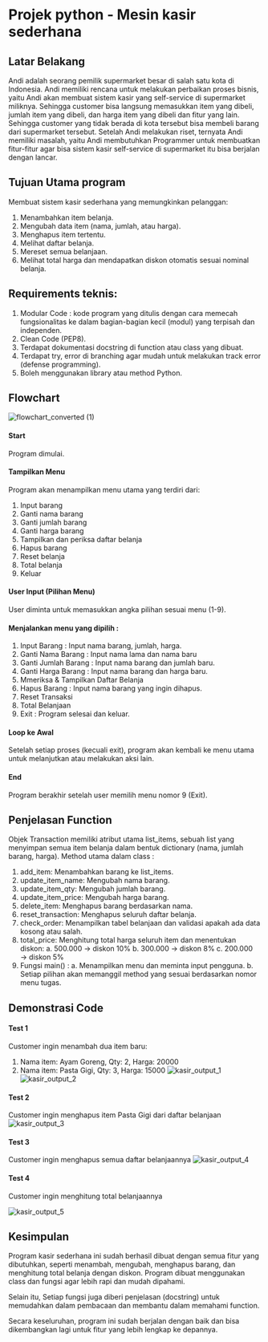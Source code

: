 # Projek python - Mesin kasir sederhana


## Latar Belakang
Andi adalah seorang pemilik supermarket besar di salah satu kota di Indonesia. Andi memiliki rencana untuk melakukan perbaikan proses bisnis, yaitu Andi akan membuat sistem kasir yang self-service di supermarket miliknya. Sehingga customer bisa langsung memasukkan item yang dibeli, jumlah item yang dibeli, dan harga item yang dibeli dan fitur yang lain.
Sehingga customer yang tidak berada di kota tersebut bisa membeli barang dari supermarket tersebut. Setelah Andi melakukan riset, ternyata Andi memiliki masalah, yaitu Andi membutuhkan Programmer untuk membuatkan fitur-fitur agar bisa sistem kasir self-service di supermarket itu bisa berjalan dengan lancar.


## Tujuan Utama program
Membuat sistem kasir sederhana yang memungkinkan pelanggan:
1. Menambahkan item belanja.
2. Mengubah data item (nama, jumlah, atau harga).
3. Menghapus item tertentu.
4. Melihat daftar belanja.
5. Mereset semua belanjaan.
6. Melihat total harga dan mendapatkan diskon otomatis sesuai nominal belanja.


## Requirements teknis:
1. Modular Code :  kode program yang ditulis dengan cara memecah fungsionalitas ke dalam bagian-bagian kecil (modul) yang terpisah dan independen.
2. Clean Code (PEP8).
3. Terdapat dokumentasi docstring di function atau class yang dibuat.
4. Terdapat try, error di branching agar mudah untuk melakukan track error (defense programming).
5. Boleh menggunakan library atau method Python.


## Flowchart
![flowchart_converted (1)](https://github.com/RadityaKusuma294/Optional_Project_Pacmann_1/blob/main/images/flowchart_converted%20(1).jpg?raw=true)
#### Start
Program dimulai.

#### Tampilkan Menu
Program akan menampilkan menu utama yang terdiri dari:
1. Input barang
2. Ganti nama barang
3. Ganti jumlah barang
4. Ganti harga barang
5. Tampilkan dan periksa daftar belanja
6. Hapus barang
7. Reset belanja
8. Total belanja
9. Keluar

#### User Input (Pilihan Menu)
User diminta untuk memasukkan angka pilihan sesuai menu (1-9).

#### Menjalankan menu yang dipilih :
1. Input Barang : Input nama barang, jumlah, harga.
2. Ganti Nama Barang : Input nama lama dan nama baru
3. Ganti Jumlah Barang : Input nama barang dan jumlah baru.
4. Ganti Harga Barang : Input nama barang dan harga baru.
5. Mmeriksa & Tampilkan Daftar Belanja
6. Hapus Barang : Input nama barang yang ingin dihapus.
7. Reset Transaksi
8. Total Belanjaan 
9. Exit : Program selesai dan keluar.

#### Loop ke Awal
Setelah setiap proses (kecuali exit), program akan kembali ke menu utama untuk melanjutkan atau melakukan aksi lain.

#### End
Program berakhir setelah user memilih menu nomor 9 (Exit).


## Penjelasan Function
Objek Transaction memiliki atribut utama list_items, sebuah list yang menyimpan semua item belanja dalam bentuk dictionary (nama, jumlah barang, harga).
Method utama dalam class :
1. add_item: Menambahkan barang ke list_items.
2. update_item_name: Mengubah nama barang.
3. update_item_qty: Mengubah jumlah barang.
4. update_item_price: Mengubah harga barang.
5. delete_item: Menghapus barang berdasarkan nama.
6. reset_transaction: Menghapus seluruh daftar belanja.
7. check_order: Menampilkan tabel belanjaan dan validasi apakah ada data kosong atau salah.
8. total_price: Menghitung total harga seluruh item dan menentukan diskon:
   a. 500.000 → diskon 10%
   b. 300.000 → diskon 8%
   c. 200.000 → diskon 5%
9. Fungsi main() :
   a. Menampilkan menu dan meminta input pengguna.
   b. Setiap pilihan akan memanggil method yang sesuai berdasarkan nomor menu tugas.


## Demonstrasi Code
#### Test 1
Customer ingin menambah dua item baru:
1. Nama item: Ayam Goreng, Qty: 2, Harga: 20000
2. Nama item: Pasta Gigi, Qty: 3, Harga: 15000
![kasir_output_1](https://github.com/RadityaKusuma294/Optional_Project_Pacmann_1/blob/main/images/kasir_output_1.jpg?raw=true)
![kasir_output_2](https://github.com/RadityaKusuma294/Optional_Project_Pacmann_1/blob/main/images/kasir_output_2.jpg?raw=true)
    
#### Test 2
Customer ingin menghapus item Pasta Gigi dari daftar belanjaan
![kasir_output_3](https://github.com/RadityaKusuma294/Optional_Project_Pacmann_1/blob/main/images/kasir_output_3.jpg?raw=true)

#### Test 3
Customer ingin menghapus semua daftar belanjaannya
![kasir_output_4](https://github.com/RadityaKusuma294/Optional_Project_Pacmann_1/blob/main/images/kasir_output_4.jpg?raw=true)

#### Test 4
Customer ingin menghitung total belanjaannya

![kasir_output_5](https://github.com/RadityaKusuma294/Optional_Project_Pacmann_1/blob/main/images/revisi.jpg?raw=true)


## Kesimpulan
Program kasir sederhana ini sudah berhasil dibuat dengan semua fitur yang dibutuhkan, seperti menambah, mengubah, menghapus barang, dan menghitung total belanja dengan diskon. Program dibuat menggunakan class dan fungsi agar lebih rapi dan mudah dipahami.

Selain itu, Setiap fungsi juga diberi penjelasan (docstring) untuk memudahkan dalam pembacaan dan membantu dalam memahami function.

Secara keseluruhan, program ini sudah berjalan dengan baik dan bisa dikembangkan lagi untuk fitur yang lebih lengkap ke depannya.



